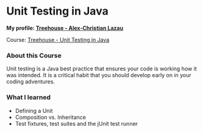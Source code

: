 # Unit Testing in Java

**My profile: [Treehouse - Alex-Christian Lazau](https://teamtreehouse.com/alexchristianlazau)**

Course: [Treehouse - Unit Testing in Java](https://teamtreehouse.com/library/unit-testing-in-java)

### About this Course

Unit testing is a Java best practice that ensures your code is working how it was intended. It is a critical habit that you should develop early on in your coding adventures.

### What I learned

- Defining a Unit
- Composition vs. Inheritance
- Test fixtures, test suites and the jUnit test runner
